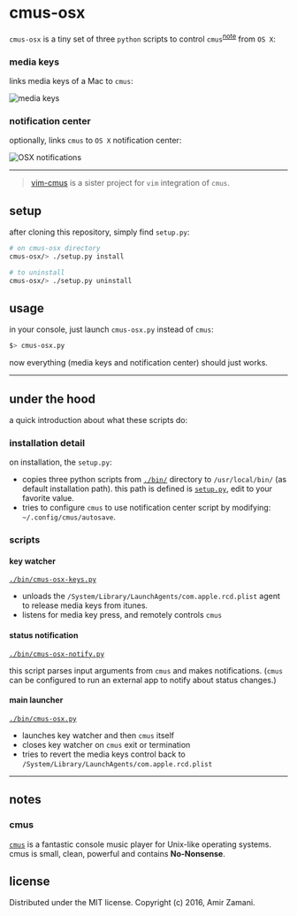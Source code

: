 # cmus-osx

`cmus-osx` is a tiny set of three `python` scripts to control `cmus`<sup>[note](#cmus)</sup> from `OS X`:

### media keys
links media keys of a Mac to `cmus`:

 ![media keys](https://cloud.githubusercontent.com/assets/6501462/14425436/7d69fd8c-fffc-11e5-93ac-3ee26ba6e299.png)

### notification center
optionally, links `cmus` to `OS X` notification center:


 ![OSX notifications](https://cloud.githubusercontent.com/assets/6501462/14425409/59c41d68-fffc-11e5-9d8b-a5d9a9a4c22d.gif)

----

> [vim-cmus](https://github.com/azadkuh/vim-cmus) is a sister project for `vim` integration of `cmus`.


## setup
after cloning this repository, simply find `setup.py`:
```bash
# on cmus-osx directory
cmus-osx/> ./setup.py install

# to uninstall
cmus-osx/> ./setup.py uninstall

```

## usage
in your console, just launch `cmus-osx.py` instead of `cmus`:
```bash
$> cmus-osx.py
```

now everything (media keys and notification center) should just works.


----


## under the hood
a quick introduction about what these scripts do:

### installation detail
on installation, the `setup.py`:

- copies three python scripts from [`./bin/`](./bin/) directory to `/usr/local/bin/` (as default installation path).
 this path is defined is [`setup.py`](./setup.py), edit to your favorite value.
- tries to configure `cmus` to use notification center script by modifying: `~/.config/cmus/autosave`.


### scripts

#### key watcher
[`./bin/cmus-osx-keys.py`](./bin/cmus-osx-keys.py)

- unloads the `/System/Library/LaunchAgents/com.apple.rcd.plist` agent to release media keys from itunes.
- listens for media key press, and remotely controls `cmus`

#### status notification
[`./bin/cmus-osx-notify.py`](./bin/cmus-osx-notify.py)

this script parses input arguments from `cmus` and makes notifications.
(`cmus` can be configured to run an external app to notify about status changes.)

#### main launcher
[`./bin/cmus-osx.py`](./bin/cmus-osx.py)

- launches key watcher and then `cmus` itself
- closes key watcher on `cmus` exit or termination
- tries to revert the media keys control back to `/System/Library/LaunchAgents/com.apple.rcd.plist`



---


## notes

### cmus
[`cmus`](https://cmus.github.io/) is a fantastic console music player for Unix-like operating systems.
cmus is small, clean, powerful and contains **No-Nonsense**.



## license
Distributed under the MIT license. Copyright (c) 2016, Amir Zamani.

